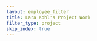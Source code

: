 ```yaml
---
layout: employee_filter
title: Lara Kohl's Project Work
filter_type: project
skip_index: true
---
```

